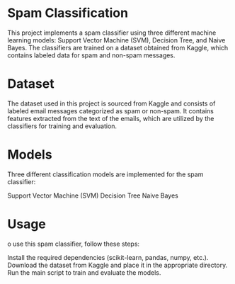 # Spam Classification
This project implements a spam classifier using three different machine learning models: Support Vector Machine (SVM), Decision Tree, and Naive Bayes. The classifiers are trained on a dataset obtained from Kaggle, which contains labeled data for spam and non-spam messages.
# Dataset
The dataset used in this project is sourced from Kaggle and consists of labeled email messages categorized as spam or non-spam. It contains features extracted from the text of the emails, which are utilized by the classifiers for training and evaluation.
# Models
Three different classification models are implemented for the spam classifier:

Support Vector Machine (SVM)
Decision Tree
Naive Bayes
# Usage
o use this spam classifier, follow these steps:

Install the required dependencies (scikit-learn, pandas, numpy, etc.).
Download the dataset from Kaggle and place it in the appropriate directory.
Run the main script to train and evaluate the models.
